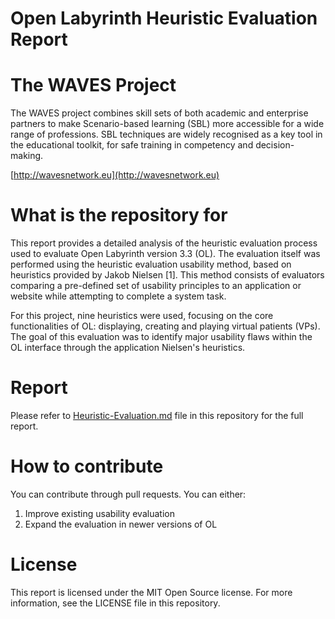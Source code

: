 # Open Labyrinth Heuristic Evaluation Report

# The WAVES Project

The WAVES project combines skill sets of both academic and enterprise partners to make Scenario-based learning (SBL) more accessible for a wide range of professions.  SBL techniques are widely recognised as a key tool in the educational toolkit, for safe training in competency and decision-making.

[http://wavesnetwork.eu](http://wavesnetwork.eu)


# What is the repository for

This report provides a detailed analysis of the heuristic evaluation process used to evaluate Open Labyrinth version 3.3 (OL). The evaluation itself was performed using the heuristic evaluation usability method, based on heuristics provided by Jakob Nielsen [1]. This method consists of evaluators comparing a pre-defined set of usability principles to an application or website while attempting to complete a system task. 

For this project, nine heuristics were used, focusing on the core functionalities of OL: displaying, creating and playing virtual patients (VPs). The goal of this evaluation was to identify major usability flaws within the OL interface through the application Nielsen's heuristics.


# Report

Please refer to [Heuristic-Evaluation.md](Heuristic-Evaluation.md) file in this repository for the full report.


# How to contribute
You can contribute through pull requests. You can either:
1. Improve existing usability evaluation
2. Expand the evaluation in newer versions of OL


# License 
This report is licensed under the MIT Open Source license. For more information, see the LICENSE file in this repository.